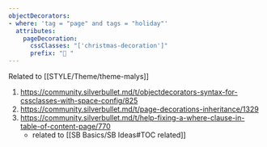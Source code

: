```yaml
---
objectDecorators:
- where: 'tag = "page" and tags = "holiday"'
  attributes:
    pageDecoration:
      cssClasses: "['christmas-decoration']"
      prefix: "🎄 "
---
```


Related to [[STYLE/Theme/theme-malys]]

1. https://community.silverbullet.md/t/objectdecorators-syntax-for-cssclasses-with-space-config/825
2. https://community.silverbullet.md/t/page-decorations-inheritance/1329
3. https://community.silverbullet.md/t/help-fixing-a-where-clause-in-table-of-content-page/770
   - related to [[SB Basics/SB Ideas#TOC related]]

